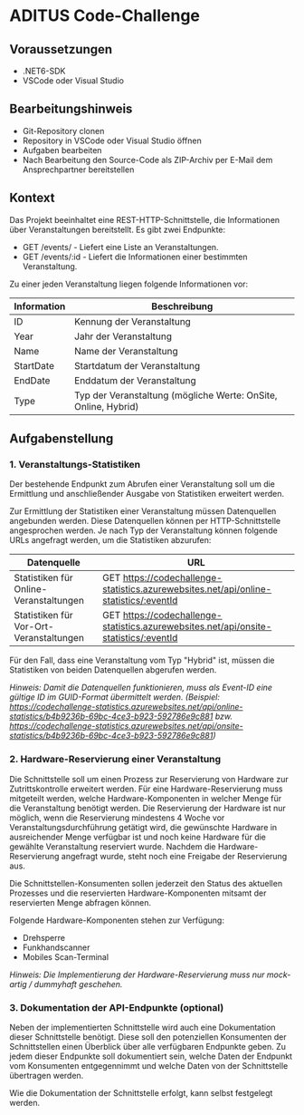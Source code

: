 # ADITUS Code-Challenge

## Voraussetzungen

- .NET6-SDK
- VSCode oder Visual Studio

## Bearbeitungshinweis

* Git-Repository clonen
* Repository in VSCode oder Visual Studio öffnen
* Aufgaben bearbeiten
* Nach Bearbeitung den Source-Code als ZIP-Archiv per E-Mail dem Ansprechpartner bereitstellen

## Kontext

Das Projekt beeinhaltet eine REST-HTTP-Schnittstelle, die Informationen über Veranstaltungen bereitstellt.
Es gibt zwei Endpunkte:

- GET /events/ - Liefert eine Liste an Veranstaltungen.
- GET /events/:id - Liefert die Informationen einer bestimmten Veranstaltung.

Zu einer jeden Veranstaltung liegen folgende Informationen vor:

Information | Beschreibung
----------- | ------------ 
ID          | Kennung der Veranstaltung  
Year        | Jahr der Veranstaltung 
Name        | Name der Veranstaltung 
StartDate   | Startdatum der Veranstaltung 
EndDate     | Enddatum der Veranstaltung 
Type        | Typ der Veranstaltung (mögliche Werte: OnSite, Online, Hybrid) 

## Aufgabenstellung

### 1. Veranstaltungs-Statistiken

Der bestehende Endpunkt zum Abrufen einer Veranstaltung soll um die Ermittlung und anschließender Ausgabe von Statistiken erweitert werden. 

Zur Ermittlung der Statistiken einer Veranstaltung müssen Datenquellen angebunden werden. Diese Datenquellen können per HTTP-Schnittstelle angesprochen werden.
Je nach Typ der Veranstaltung können folgende URLs angefragt werden, um die Statistiken abzurufen:

Datenquelle                             | URL
--------------------------------------- | ------------------------ 
Statistiken für Online-Veranstaltungen  | GET https://codechallenge-statistics.azurewebsites.net/api/online-statistics/:eventId
Statistiken für Vor-Ort-Veranstaltungen | GET https://codechallenge-statistics.azurewebsites.net/api/onsite-statistics/:eventId

Für den Fall, dass eine Veranstaltung vom Typ "Hybrid" ist, müssen die Statistiken von beiden Datenquellen abgerufen werden.

*Hinweis: Damit die Datenquellen funktionieren, muss als Event-ID eine gültige ID im GUID-Format übermittelt werden. (Beispiel: https://codechallenge-statistics.azurewebsites.net/api/online-statistics/b4b9236b-69bc-4ce3-b923-592786e9c881 bzw. https://codechallenge-statistics.azurewebsites.net/api/onsite-statistics/b4b9236b-69bc-4ce3-b923-592786e9c881)*

### 2. Hardware-Reservierung einer Veranstaltung

Die Schnittstelle soll um einen Prozess zur Reservierung von Hardware zur Zutrittskontrolle erweitert werden.
Für eine Hardware-Reservierung muss mitgeteilt werden, welche Hardware-Komponenten in welcher Menge für die Veranstaltung benötigt werden.
Die Reservierung der Hardware ist nur möglich, wenn die Reservierung mindestens 4 Woche vor Veranstaltungsdurchführung getätigt wird, die gewünschte Hardware in ausreichender Menge verfügbar ist und noch keine Hardware für die gewählte Veranstaltung reserviert wurde. Nachdem die Hardware-Reservierung angefragt wurde, steht noch eine Freigabe der Reservierung aus.

Die Schnittstellen-Konsumenten sollen jederzeit den Status des aktuellen Prozesses und die reservierten Hardware-Komponenten mitsamt der reservierten Menge abfragen können.

Folgende Hardware-Komponenten stehen zur Verfügung:

* Drehsperre
* Funkhandscanner
* Mobiles Scan-Terminal

*Hinweis: Die Implementierung der Hardware-Reservierung muss nur mock-artig / dummyhaft geschehen.*

### 3. Dokumentation der API-Endpunkte (optional)

Neben der implementierten Schnittstelle wird auch eine Dokumentation dieser Schnittstelle benötigt.
Diese soll den potenziellen Konsumenten der Schnittstellen einen Überblick über alle verfügbaren Endpunkte geben.
Zu jedem dieser Endpunkte soll dokumentiert sein, welche Daten der Endpunkt vom Konsumenten entgegennimmt und welche Daten von der Schnittstelle übertragen werden.

Wie die Dokumentation der Schnittstelle erfolgt, kann selbst festgelegt werden.
